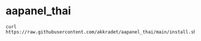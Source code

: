 # aapanel_thai

```
curl https://raw.githubusercontent.com/akkradet/aapanel_thai/main/install.sh|bash
```